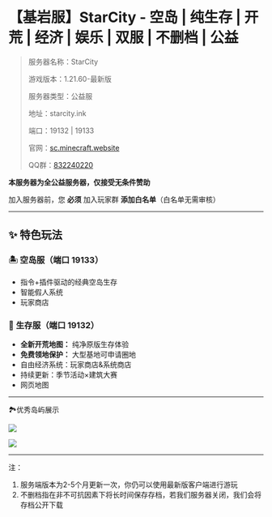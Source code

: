 # 【基岩服】StarCity - 空岛 | 纯生存 | 开荒 | 经济 | 娱乐 | 双服 | 不删档 | 公益

>服务器名称：StarCity
> 
> 
>游戏版本：1.21.60-最新版
> 
>服务器类型：公益服
> 
>地址：starcity.ink
> 
>端口：19132 | 19133
> 
>官网：[sc.minecraft.website](http://sc.minecraft.website)
> 
>QQ群：[832240220](https://qm.qq.com/q/z0MIo2piyA)
> 

**本服务器为全公益服务器，仅接受无条件赞助**

加入服务器前，您 **必须** 加入玩家群 **添加白名单**（白名单无需审核）

---

## **✨ 特色玩法**

### 🏝️ **空岛服（端口 19133）**

- 指令+插件驱动的经典空岛生存
- 智能假人系统
- 玩家商店

### 🌱 **生存服（端口 19132）**

- **全新开荒地图：** 纯净原版生存体验
- **免费领地保护：** 大型基地可申请圈地
- 自由经济系统：玩家商店&系统商店
- 持续更新：季节活动×建筑大赛
- 网页地图

---

🏞️优秀岛屿展示

![](https://s21.ax1x.com/2024/07/07/pkWajWn.jpg)

![](https://s21.ax1x.com/2024/07/07/pkWavzq.jpg)

---

注： 

1. 服务端版本为2-5个月更新一次，你仍可以使用最新版客户端进行游玩
2. 不删档指在非不可抗因素下将长时间保存存档，若我们服务器关闭，我们会将存档公开下载
